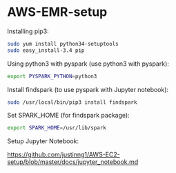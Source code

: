 # AWS-EMR-setup

Installing pip3:

```bash
sudo yum install python34-setuptools
sudo easy_install-3.4 pip
```
Using python3 with pyspark (use python3 with pyspark):
```bash
export PYSPARK_PYTHON=python3
```
Install findspark (to use pyspark with Jupyter notebook):
```bash
sudo /usr/local/bin/pip3 install findspark
```
Set SPARK_HOME (for findspark package):
```bash
export SPARK_HOME=/usr/lib/spark
```

Setup Jupyter Notebook:

https://github.com/justinng1/AWS-EC2-setup/blob/master/docs/jupyter_notebook.md
